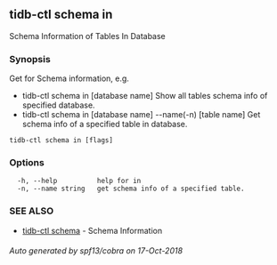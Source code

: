 ## tidb-ctl schema in

Schema Information of Tables In Database

### Synopsis


Get for Schema information, e.g.
* tidb-ctl schema in [database name]
Show all tables schema info of specified database.
* tidb-ctl schema in [database name] --name(-n) [table name]
Get schema info of a specified table in database.


```
tidb-ctl schema in [flags]
```

### Options

```
  -h, --help          help for in
  -n, --name string   get schema info of a specified table.
```

### SEE ALSO
* [tidb-ctl schema](tidb-ctl_schema.md)	 - Schema Information

###### Auto generated by spf13/cobra on 17-Oct-2018
